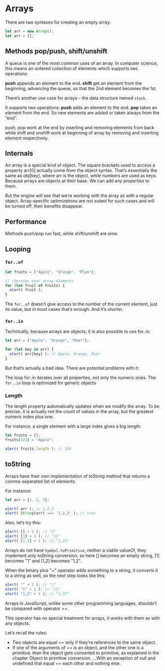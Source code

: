 # Arrays
There are two syntaxes for creating an empty array:
```js
let arr = new Array();
let arr = [];
```
## Methods pop/push, shift/unshift
A queue is one of the most common uses of an array. In computer science, this means an ordered collection of elements which supports two operations:

**push** appends an element to the end.
**shift** get an element from the beginning, advancing the queue, so that the 2nd element becomes the 1st.

There’s another use case for arrays – the data structure named ```stack```.

It supports two operations:
**push** adds an element to the end.
**pop** takes an element from the end.
So new elements are added or taken always from the “end”.

push, pop work at the end by inserting and removing elements from back while shift and unshift work at beginning of array by removing and inserting element respectively.

## Internals
An array is a special kind of object. The square brackets used to access a property arr[0] actually come from the object syntax. That’s essentially the same as obj[key], where arr is the object, while numbers are used as keys.
Because arrays are objects at their base. We can add any properties to them.

But the engine will see that we’re working with the array as with a regular object. Array-specific optimizations are not suited for such cases and will be turned off, their benefits disappear.

## Performance
Methods push/pop run fast, while shift/unshift are slow.

## Looping 

### ```for..of```
```js
let fruits = ["Apple", "Orange", "Plum"];

// iterates over array elements
for (let fruit of fruits) {
  alert( fruit );
}
```
The ```for..of``` doesn’t give access to the number of the current element, just its value, but in most cases that’s enough. And it’s shorter.

### ```for..in```
Technically, because arrays are objects, it is also possible to use for..in:
```js
let arr = ["Apple", "Orange", "Pear"];

for (let key in arr) {
  alert( arr[key] ); // Apple, Orange, Pear
}
```
But that’s actually a bad idea. There are potential problems with it:

The loop for..in iterates over all properties, not only the numeric ones.
The ```for..in``` loop is optimized for generic objects

### Length
The length property automatically updates when we modify the array. To be precise, it is actually not the count of values in the array, but the greatest numeric index plus one.

For instance, a single element with a large index gives a big length:
```js
let fruits = [];
fruits[123] = "Apple";

alert( fruits.length ); // 124
```

## toString
Arrays have their own implementation of toString method that returns a comma-separated list of elements.

For instance:
```js
let arr = [1, 2, 3];

alert( arr ); // 1,2,3
alert( String(arr) === '1,2,3' ); // true
```
Also, let’s try this:
```js
alert( [] + 1 ); // "1"
alert( [1] + 1 ); // "11"
alert( [1,2] + 1 ); // "1,21"
```
Arrays do not have ```Symbol.toPrimitive```, neither a viable valueOf, they implement only toString conversion, so here [] becomes an empty string, [1] becomes "1" and [1,2] becomes "1,2".

When the binary plus "+" operator adds something to a string, it converts it to a string as well, so the next step looks like this:
```js
alert( "" + 1 ); // "1"
alert( "1" + 1 ); // "11"
alert( "1,2" + 1 ); // "1,21"
```
Arrays in JavaScript, unlike some other programming languages, shouldn’t be compared with operator ==.

This operator has no special treatment for arrays, it works with them as with any objects.

Let’s recall the rules:

- Two objects are equal == only if they’re references to the same object.
- If one of the arguments of == is an object, and the other one is a primitive, then the object gets converted to primitive, as explained in the chapter Object to primitive conversion.
…With an exception of null and undefined that equal == each other and nothing else.

